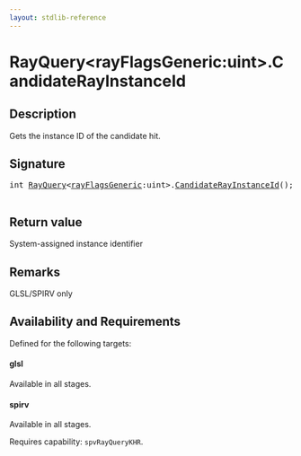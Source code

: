 ```yaml
---
layout: stdlib-reference
---
```


# RayQuery\<rayFlagsGeneric:uint\>\.CandidateRayInstanceId

## Description

Gets the instance ID of the candidate hit.



## Signature 

<pre>
<span class="code_keyword">int</span> <a href="../types/rayquery-03/index.html" class="code_type">RayQuery</a>&lt;<a href="../types/rayquery-03/index.html#decl-rayFlagsGeneric" class="code_var">rayFlagsGeneric</a>:<span class="code_keyword">uint</span>&gt;.<a href="candidaterayinstanceid-09ck.html">CandidateRayInstanceId</a>();

</pre>

## Return value
System-assigned instance identifier

## Remarks
GLSL/SPIRV only


## Availability and Requirements

Defined for the following targets:

#### glsl
Available in all stages.

#### spirv
Available in all stages.

Requires capability: `spvRayQueryKHR`.



